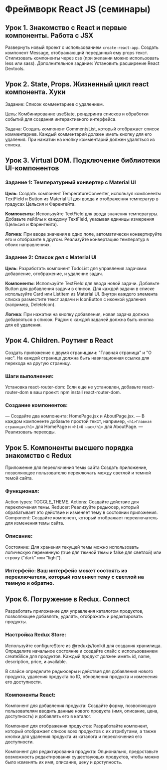 # Фреймворк React JS (семинары)
## Урок 1. Знакомство с React и первые компоненты. Работа с JSX
Развернуть новый проект с использованием `create-react-app`.
Создать компонент Message, отображающий переданный ему props текст.
Стилизовать компоненты через css (при желании можно использовать less или sass).
Дополнительное задание: Установить расширение React Devtools.

## Урок 2. State, Props. Жизненный цикл react компонента. Хуки
Задание: Список комментариев с удалением.

Цель: Комбинирование useState, рендеринга списков и обработки событий для создания интерактивного интерфейса.

Задача:
Создать компонент CommentsList, который отображает список комментариев. Каждый комментарий должен иметь кнопку для его удаления. При нажатии на кнопку комментарий должен удаляться из списка.

## Урок 3. Virtual DOM. Подключение библиотеки UI-компонентов
### Задание 1: Температурный конвертер с Material UI

**Цель**: Создать компонент TemperatureConverter, используя компоненты TextField и Button из Material UI для ввода и отображения температур в градусах Цельсия и Фаренгейта.

**Компоненты**:
Используйте TextField для ввода значения температуры.
Добавьте лейблы к каждому TextField, указывая единицы измерения (Цельсия и Фаренгейта).

**Логика**:
При вводе значения в одно поле, автоматически конвертируйте его и отобразите в другом.
Реализуйте конвертацию температур в обоих направлениях.

### Задание 2: Список дел с Material UI

**Цель**: Разработать компонент TodoList для управления задачами: добавление, отображение, и удаление задач.

**Компоненты**:
Используйте TextField для ввода новой задачи.
Добавьте Button для добавления задачи в список.
Для каждой задачи в списке используйте Card или ListItem из Material UI. Внутри каждого элемента списка разместите текст задачи и IconButton с иконкой удаления (например, DeleteIcon).

**Логика**:
При нажатии на кнопку добавления, новая задача должна добавляться в список.
Рядом с каждой задачей должна быть кнопка для её удаления.

## Урок 4. Children. Роутинг в React
Создать приложение с двумя страницами: "Главная страница" и "О нас".
На каждой странице должна быть навигационная ссылка для перехода на другую страницу.

### Шаги выполнения:

Установка react-router-dom:
Если еще не установлен, добавьте react-router-dom в ваш проект: npm install react-router-dom.

### Создание компонентов:
— Создайте два компонента: HomePage.jsx и AboutPage.jsx.
— В каждом компоненте добавьте простой текст, например, `<h1>Главная страница</h1>` для HomePage и `<h1>О нас</h1>` для AboutPage.
— Реализовать переходы.

## Урок 5. Компоненты высшего порядка знакомство с Redux
Приложение для переключения темы сайта
Создать приложение, позволяющее пользователю переключать между светлой и темной темой сайта.

### Функционал:

Action types: TOGGLE_THEME.
Actions: Создайте действие для переключения темы.
Reducer: Реализуйте редьюсер, который обрабатывает это действие и изменяет тему в состоянии приложения.
Component: Создайте компонент, который отображает переключатель для изменения темы сайта.


### Описание:

Состояние: Для хранения текущей темы можно использовать логическую переменную (true для темной темы и false для светлой) или строку ("dark" или "light").

### Интерфейс: Ваш интерфейс может состоять из переключателя, который изменяет тему с светлой на темную и обратно.


## Урок 6. Погружение в Redux. Connect
Разработать приложение для управления каталогом продуктов, позволяющее добавлять, удалять, отображать и редактировать продукты.

### Настройка Redux Store:

Используйте configureStore из @reduxjs/toolkit для создания хранилища.
Определите начальное состояние и создайте слайс с использованием createSlice для продуктов. Каждый продукт должен иметь id, name, description, price, и available.

В слайсе определите редьюсеры и действия для добавления нового продукта, удаления продукта по ID, обновления продукта и изменения его доступности.


### Компоненты React:

Компонент для добавления продукта:
Создайте форму, позволяющую пользователям вводить данные нового продукта (имя, описание, цена, доступность) и добавлять его в каталог.

Компонент для отображения продуктов:
Разработайте компонент, который отображает список всех продуктов с их атрибутами, а также кнопки для удаления продукта из каталога и переключения его доступности.

Компонент для редактирования продукта:
Опционально, предоставьте возможность редактирования существующих продуктов, чтобы можно было изменять их имя, описание, цену и доступность.
